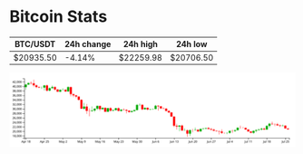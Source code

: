 # Bitcoin Stats

BTC/USDT|24h change|24h high|24h low|
|---|---|---|---|
|$20935.50|-4.14%|$22259.98|$20706.50|

<img src="./chart.svg">
